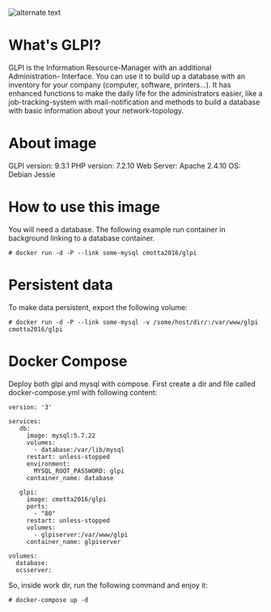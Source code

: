 ![alternate text](https://raw.githubusercontent.com/glpi-project/glpi/master/pics/logos/logo-GLPI-250-black.png)
# What's GLPI?
GLPI is the Information Resource-Manager with an additional Administration- Interface. You can use it to build up a database with an inventory for your company (computer, software, printers...). It has enhanced functions to make the daily life for the administrators easier, like a job-tracking-system with mail-notification and methods to build a database with basic information about your network-topology.

# About image
GLPI version: 9.3.1
PHP version: 7.2.10
Web Server: Apache 2.4.10
OS: Debian Jessie

# How to use this image
You will need a database. The following example run container in background linking to a database container.
```
# docker run -d -P --link some-mysql cmotta2016/glpi
```
# Persistent data
To make data persistent, export the following volume:
```
# docker run -d -P --link some-mysql -v /some/host/dir/:/var/www/glpi cmotta2016/glpi
```
# Docker Compose
Deploy both glpi and mysql with compose.
First create a dir and file called docker-compose.yml with following content:
```
version: '3'

services:
   db:
     image: mysql:5.7.22
     volumes:
       - database:/var/lib/mysql
     restart: unless-stopped
     environment:
       MYSQL_ROOT_PASSWORD: glpi
     container_name: database

   glpi:
     image: cmotta2016/glpi
     ports:
       - "80"
     restart: unless-stopped
     volumes:
       - glpiserver:/var/www/glpi
     container_name: glpiserver
     
volumes:
  database:
  ocsserver:
```

So, inside work dir, run the following command and enjoy it:
```
# docker-compose up -d
```
